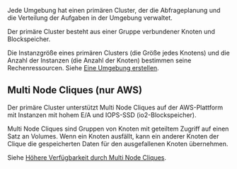 Jede Umgebung hat einen primären Cluster, der die Abfrageplanung und die Verteilung der Aufgaben in der Umgebung verwaltet.

Der primäre Cluster besteht aus einer Gruppe verbundener Knoten und Blockspeicher.

Die Instanzgröße eines primären Clusters (die Größe jedes Knotens) und die Anzahl der Instanzen (die Anzahl der Knoten) bestimmen seine Rechenressourcen. Siehe [Eine Umgebung erstellen](qiv1640281527006.md).

Multi Node Cliques (nur AWS)
----------------------------

Der primäre Cluster unterstützt Multi Node Cliques auf der AWS-Plattform mit Instanzen mit hohem E/A und IOPS-SSD (io2-Blockspeicher).

Multi Node Cliques sind Gruppen von Knoten mit geteiltem Zugriff auf einen Satz an Volumes. Wenn ein Knoten ausfällt, kann ein anderer Knoten der Clique die gespeicherten Daten für den ausgefallenen Knoten übernehmen.

Siehe [Höhere Verfügbarkeit durch Multi Node Cliques](https://docs.teradata.com/access/sources/dita/topic?dita:topicPath=jhj1710287413096.dita).
